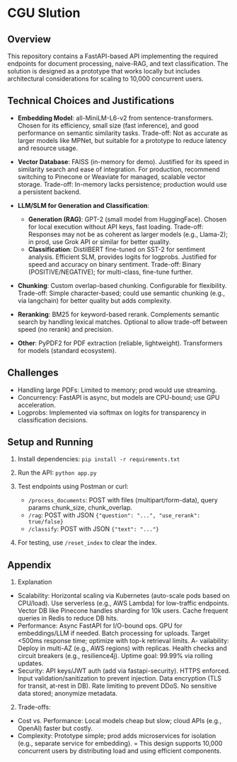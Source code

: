 # CGU Slution

## Overview
This repository contains a FastAPI-based API implementing the required endpoints for document processing, naive-RAG, and text classification. The solution is designed as a prototype that works locally but includes architectural considerations for scaling to 10,000 concurrent users.

## Technical Choices and Justifications

- **Embedding Model**: all-MiniLM-L6-v2 from sentence-transformers. Chosen for its efficiency, small size (fast inference), and good performance on semantic similarity tasks. Trade-off: Not as accurate as larger models like MPNet, but suitable for a prototype to reduce latency and resource usage.

- **Vector Database**: FAISS (in-memory for demo). Justified for its speed in similarity search and ease of integration. For production, recommend switching to Pinecone or Weaviate for managed, scalable vector storage. Trade-off: In-memory lacks persistence; production would use a persistent backend.

- **LLM/SLM for Generation and Classification**:
  - **Generation (RAG)**: GPT-2 (small model from HuggingFace). Chosen for local execution without API keys, fast loading. Trade-off: Responses may not be as coherent as larger models (e.g., Llama-2); in prod, use Grok API or similar for better quality.
  - **Classification**: DistilBERT fine-tuned on SST-2 for sentiment analysis. Efficient SLM, provides logits for logprobs. Justified for speed and accuracy on binary sentiment. Trade-off: Binary (POSITIVE/NEGATIVE); for multi-class, fine-tune further.

- **Chunking**: Custom overlap-based chunking. Configurable for flexibility. Trade-off: Simple character-based; could use semantic chunking (e.g., via langchain) for better quality but adds complexity.

- **Reranking**: BM25 for keyword-based rerank. Complements semantic search by handling lexical matches. Optional to allow trade-off between speed (no rerank) and precision.

- **Other**: PyPDF2 for PDF extraction (reliable, lightweight). Transformers for models (standard ecosystem).

## Challenges

- Handling large PDFs: Limited to memory; prod would use streaming.
- Concurrency: FastAPI is async, but models are CPU-bound; use GPU acceleration.
- Logprobs: Implemented via softmax on logits for transparency in classification decisions.

## Setup and Running

1. Install dependencies: `pip install -r requirements.txt`

2. Run the API: `python app.py`

3. Test endpoints using Postman or curl:
   - `/process_documents`: POST with files (multipart/form-data), query params chunk_size, chunk_overlap.
   - `/rag`: POST with JSON `{"question": "...", "use_rerank": true/false}`
   - `/classify`: POST with JSON `{"text": "..."}`

4. For testing, use `/reset_index` to clear the index.

## Appendix
1. Explanation
- Scalability: Horizontal scaling via Kubernetes (auto-scale pods based on CPU/load). Use serverless (e.g., AWS Lambda) for low-traffic endpoints. Vector DB like Pinecone handles sharding for 10k users. Cache frequent queries in Redis to reduce DB hits.
- Performance: Async FastAPI for I/O-bound ops. GPU for embeddings/LLM if needed. Batch processing for uploads. Target <500ms response time; optimize with top-k retrieval limits.
A- vailability: Deploy in multi-AZ (e.g., AWS regions) with replicas. Health checks and circuit breakers (e.g., resilience4j). Uptime goal: 99.99% via rolling updates.
- Security: API keys/JWT auth (add via fastapi-security). HTTPS enforced. Input validation/sanitization to prevent injection. Data encryption (TLS for transit, at-rest in DB). Rate limiting to prevent DDoS. No sensitive data stored; anonymize metadata. 

2. Trade-offs:
- Cost vs. Performance: Local models cheap but slow; cloud APIs (e.g., OpenAI) faster but costly.
- Complexity: Prototype simple; prod adds microservices for isolation (e.g., separate service for embedding).
= This design supports 10,000 concurrent users by distributing load and using efficient components.
